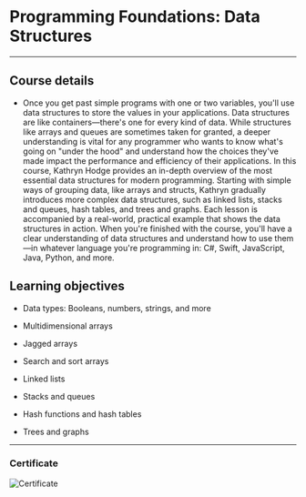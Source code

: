 # Programming Foundations: Data Structures  
____

##  **Course details**

* Once you get past simple programs with one or two variables, you'll use data structures to store the values in your applications. Data structures are like containers—there's one for every kind of data. While structures like arrays and queues are sometimes taken for granted, a deeper understanding is vital for any programmer who wants to know what's going on "under the hood" and understand how the choices they've made impact the performance and efficiency of their applications. In this course, Kathryn Hodge provides an in-depth overview of the most essential data structures for modern programming. Starting with simple ways of grouping data, like arrays and structs, Kathryn gradually introduces more complex data structures, such as linked lists, stacks and queues, hash tables, and trees and graphs. Each lesson is accompanied by a real-world, practical example that shows the data structures in action. When you're finished with the course, you'll have a clear understanding of data structures and understand how to use them—in whatever language you're programming in: C#, Swift, JavaScript, Java, Python, and more.  

## Learning objectives
* Data types: Booleans, numbers, strings, and more  

* Multidimensional arrays  
* Jagged arrays
* Search and sort arrays
* Linked lists
* Stacks and queues
* Hash functions and hash tables
* Trees and graphs
____
### **Certificate**  

![**Certificate**](https://user-images.githubusercontent.com/74250349/162433676-657a1303-02af-47f9-b01b-9826acc73058.png)
